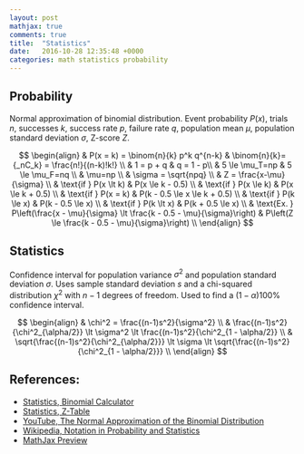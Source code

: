 ```yaml
---
layout: post
mathjax: true
comments: true
title:  "Statistics"
date:   2016-10-28 12:35:48 +0000
categories: math statistics probability
---
```

## Probability

Normal approximation of binomial distribution.
Event probability $P(x)$, trials $n$, successes $k$, success rate $p$, failure rate $q$,
population mean $\mu$, population standard deviation $\sigma$, Z-score $Z$.

$$
\begin{align}
& P(x = k) = \binom{n}{k} p^k q^{n-k} & \binom{n}{k}= {_nC_k} = \frac{n!}{(n-k)!k!} \\
& 1 = p + q & q = 1 - p\\
& 5 \le \mu_T=np & 5 \le \mu_F=nq \\
& \mu=np \\
& \sigma = \sqrt{npq}  \\
& Z = \frac{x-\mu}{\sigma} \\
& \text{if } P(x \lt k) & P(x \le k - 0.5) \\
& \text{if } P(x \le k) & P(x \le k + 0.5) \\
& \text{if } P(x = k) & P(k - 0.5 \le x \le k + 0.5) \\
& \text{if } P(k \le x) & P(k - 0.5 \le x) \\
& \text{if } P(k \lt x) & P(k + 0.5 \le x) \\
& \text{Ex. } P\left(\frac{x - \mu}{\sigma} \lt \frac{k - 0.5 - \mu}{\sigma}\right) & P\left(Z \le \frac{k - 0.5 - \mu}{\sigma}\right) \\
\end{align}
$$

## Statistics

Confidence interval for population variance $\sigma^2$ and population standard deviation $\sigma$.
Uses sample standard deviation $s$ and a chi-squared distribution $\chi^2$ with $n-1$ degrees of freedom.
Used to find a $(1-\alpha)100\%$ confidence interval.

$$
\begin{align}
& \chi^2 = \frac{(n-1)s^2}{\sigma^2} \\
& \frac{(n-1)s^2}{\chi^2_{\alpha/2}} \lt \sigma^2 \lt \frac{(n-1)s^2}{\chi^2_{1 - \alpha/2}} \\
& \sqrt{\frac{(n-1)s^2}{\chi^2_{\alpha/2}}} \lt \sigma \lt \sqrt{\frac{(n-1)s^2}{\chi^2_{1 - \alpha/2}}} \\
\end{align}
$$

## References:

- [Statistics, Binomial Calculator][statistics-binomial-calculator]
- [Statistics, Z-Table][statistics-z-table]
- [YouTube, The Normal Approximation of the Binomial Distribution][youtube-normal-binomial]
- [Wikipedia, Notation in Probability and Statistics][wikipedia-notation]
- [MathJax Preview][mathjax-preview]

[statistics-binomial-calculator]: http://stattrek.com/online-calculator/binomial.aspx
[statistics-z-table]: http://www.sjsu.edu/faculty/gerstman/EpiInfo/z-table.htm
[youtube-normal-binomial]: https://www.youtube.com/watch?v=k9nRcadQYsU
[wikipedia-notation]: https://en.wikipedia.org/wiki/Notation_in_probability_and_statistics
[mathjax-preview]: https://cdn.mathjax.org/mathjax/latest/test/sample-dynamic-2.html


